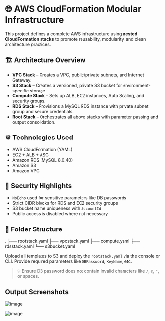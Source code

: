 # 🌐 AWS CloudFormation Modular Infrastructure

This project defines a complete AWS infrastructure using **nested CloudFormation stacks** to promote reusability, modularity, and clean architecture practices.

## 🏗️ Architecture Overview

- **VPC Stack** – Creates a VPC, public/private subnets, and Internet Gateway.
- **S3 Stack** – Creates a versioned, private S3 bucket for environment-specific storage.
- **Compute Stack** – Sets up ALB, EC2 instances, Auto Scaling, and security groups.
- **RDS Stack** – Provisions a MySQL RDS instance with private subnet group and secure credentials.
- **Root Stack** – Orchestrates all above stacks with parameter passing and output consolidation.

## ⚙️ Technologies Used

- AWS CloudFormation (YAML)
- EC2 + ALB + ASG
- Amazon RDS (MySQL 8.0.40)
- Amazon S3
- Amazon VPC


## 🔐 Security Highlights

- `NoEcho` used for sensitive parameters like DB passwords
- Strict CIDR blocks for RDS and EC2 security groups
- S3 bucket name uniqueness with `AccountId`
- Public access is disabled where not necessary

## 📁 Folder Structure
. ├── rootstack.yaml ├── vpcstack.yaml ├── compute.yaml ├── rdsstack.yaml └── s3bucket.yaml 


Upload all templates to S3 and deploy the `rootstack.yaml` via the console or CLI. Provide required parameters like `DBPassword`, `KeyName`, etc.

> 💡 Ensure DB password does not contain invalid characters like `/`, `@`, `"`, or spaces.



## Output Screenshots


![image](https://github.com/user-attachments/assets/d90a8907-a8cd-4a89-aae2-a95b8c8cf140)



![image](https://github.com/user-attachments/assets/b1f3a1d7-d4b7-495a-bfb5-6f9a55613e39)


